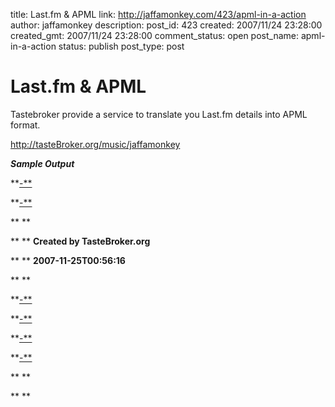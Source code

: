title: Last.fm & APML
link: http://jaffamonkey.com/423/apml-in-a-action
author: jaffamonkey
description: 
post_id: 423
created: 2007/11/24 23:28:00
created_gmt: 2007/11/24 23:28:00
comment_status: open
post_name: apml-in-a-action
status: publish
post_type: post

# Last.fm & APML

Tastebroker provide a service to translate you Last.fm details into APML format.

http://tasteBroker.org/music/jaffamonkey

**_Sample Output_**

<?xml version="1.0" ?>

**[-**](http://www.jaffamonkey.co.uk/in#) <APML xmlns="**http://www.apml.org/apml-0.6**" version="**0.6**">

**[-**](http://www.jaffamonkey.co.uk/in#) <Head>

** ** <Title>**music taste for jaffamonkey**</Title>

** ** <Generator>**Created by TasteBroker.org**</Generator>

** ** <DateCreated>**2007-11-25T00:56:16**</DateCreated>

** ** </Head>

**[-**](http://www.jaffamonkey.co.uk/in#) <Body defaultprofile="**music**">

**[-**](http://www.jaffamonkey.co.uk/in#) <Profile name="**music**">

**[-**](http://www.jaffamonkey.co.uk/in#) <ImplicitData>

**[-**](http://www.jaffamonkey.co.uk/in#) <Concepts>

** ** <Concept key="**electronic**" value="**1.0**" from="**tastebroker.org**" updated="**2007-11-25T00:56:16**" />

** ** <Concept key="**electro**" value="**0.9251824**" from="**tastebroker.org**" updated="**2007-11-25T00:56:16**" />